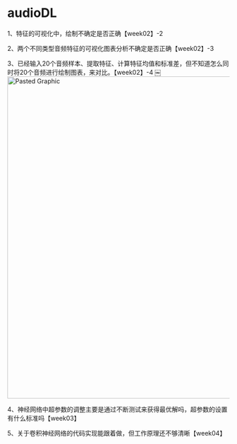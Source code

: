 # audioDL
1、特征的可视化中，绘制不确定是否正确【week02】-2

2、两个不同类型音频特征的可视化图表分析不确定是否正确【week02】-3

3、已经输入20个音频样本、提取特征、计算特征均值和标准差，但不知道怎么同时将20个音频进行绘制图表，来对比。【week02】-4
￼<img width="730" alt="Pasted Graphic" src="https://github.com/user-attachments/assets/aa82c556-333b-4f57-baae-476e16c0d8e9">

4、神经网络中超参数的调整主要是通过不断测试来获得最优解吗，超参数的设置有什么标准吗【week03】

5、关于卷积神经网络的代码实现能跟着做，但工作原理还不够清晰【week04】
